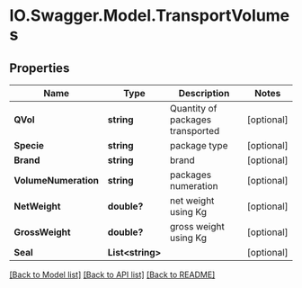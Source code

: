 # IO.Swagger.Model.TransportVolumes
## Properties

Name | Type | Description | Notes
------------ | ------------- | ------------- | -------------
**QVol** | **string** | Quantity of packages transported | [optional] 
**Specie** | **string** | package type | [optional] 
**Brand** | **string** | brand | [optional] 
**VolumeNumeration** | **string** | packages numeration | [optional] 
**NetWeight** | **double?** | net weight using Kg | [optional] 
**GrossWeight** | **double?** | gross weight using Kg | [optional] 
**Seal** | **List&lt;string&gt;** |  | [optional] 

[[Back to Model list]](../README.md#documentation-for-models) [[Back to API list]](../README.md#documentation-for-api-endpoints) [[Back to README]](../README.md)

